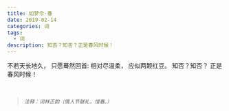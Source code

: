 ```yaml
---
title: 如梦令·春
date: 2019-02-14
categories: 词
tags:
  - 词
description: 知否？知否？正是春风时候！
---
```


不若天长地久， 
只愿蓦然回首: 
相对尽温柔， 
应似两颗红豆。 
知否？知否？
正是春风时候！

<br/>
<blockquote>
<p><small><i>注释：词林正韵（情人节献礼，惜春。）</i></small></p>
</blockquote>